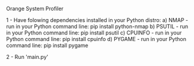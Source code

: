 Orange System Profiler

1 - Have folowing dependencies installed in your Python distro:
	a) NMAP    - run in your Python command line: pip install python-nmap
	b) PSUTIL  - run in your Python command line: pip install psutil
	c) CPUINFO - run in your Python command line: pip install cpuinfo
	d) PYGAME  - run in your Python command line: pip install pygame

2 - Run 'main.py' 